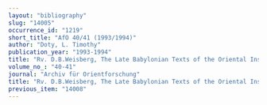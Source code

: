 ```yaml
---
layout: "bibliography"
slug: "14005"
occurrence_id: "1219"
short_title: "AfO 40/41 (1993/1994)"
author: "Doty, L. Timothy"
publication_year: "1993-1994"
title: "Rv. D.B.Weisberg, The Late Babylonian Texts of the Oriental Institute Collection (Bibliotheca Mesopotamica 24, 1991)"
volume_no_: "40-41"
journal: "Archiv für Orientforschung"
title: "Rv. D.B.Weisberg, The Late Babylonian Texts of the Oriental Institute Collection (Bibliotheca Mesopotamica 24, 1991)"
previous_item: "14008"
---
```


